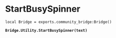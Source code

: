 # StartBusySpinner



<pre class="language-lua"><code class="lang-lua">local Bridge = exports.community_bridge:Bridge()

<strong>Bridge.Utility.StartBusySpinner(text)
</strong>
</code></pre>

